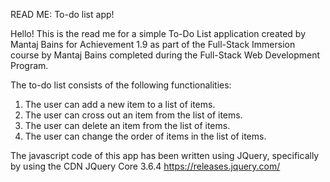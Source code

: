 READ ME: To-do list app!

Hello! This is the read me for a simple To-Do List application created by Mantaj Bains for Achievement 1.9 as part of the Full-Stack Immersion course by Mantaj Bains 
completed during the Full-Stack Web Development Program. 

The to-do list consists of the following functionalities:

1. The user can add a new item to a list of items.
2. The user can cross out an item from the list of items.
3. The user can delete an item from the list of items.
4. The user can change the order of items in the list of items.

The javascript code of this app has been written using JQuery, specifically by using
the CDN JQuery Core 3.6.4 https://releases.jquery.com/ 
